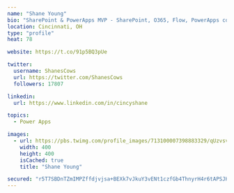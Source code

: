 ```yaml
---
name: "Shane Young"
bio: "SharePoint & PowerApps MVP - SharePoint, O365, Flow, PowerApps consulting? @PowerApps911 | Pure Snark? You found it."
location: Cincinnati, OH
type: "profile"
heat: 78

website: https://t.co/91p5BQ3pUe

twitter:
  username: ShanesCows
  url: https://twitter.com/ShanesCows
  followers: 17807

linkedin:
  url: https://www.linkedin.com/in/cincyshane

topics:
  - Power Apps

images:
  - url: https://pbs.twimg.com/profile_images/713100007398883329/qUzvsvQ3_400x400.jpg
    width: 400
    height: 400
    isCached: true
    title: "Shane Young"

secured: "r5T7SBDnTZmIMPZffdjvjsa+BEXk7vJkuY3vENt1czfGb4ThnyrH4r6tAPSJHsFnEJ1rr//nlCumyF5W0DO5f1gaovbche8DPGib9Ln9ik+s4lvaChrmIXsQgXclmrgWJ5aHCZWAO2W2II4vsmYZPL5JyhEna9WhyMw2EWczjyJQ1OI+BpIx33xugmAdyM22SZ0niEhPS91r8nLuYPJlUoQJGcCP0EXnR8eWd1nj9L9OA+eV6ar7QhMnfC8e/53v7jvFA1leRZwurGtEmmeWcGzI7ieeyMlFyM2Y/b9hxWNXDTUqNWpyOCp277CaXHZljWwDCAVjBGs7VKGDg5xswFQBGBjqhdXOcCB5YgNI/s47jgRo5Tk468hICR8022BWEbBa6Itfz7oLvZ/KbC2FydNueLfLvBe1p6cb/dCHuHs=;N3hwlyUYtJwXwt42Z/KhQA=="
---
```


